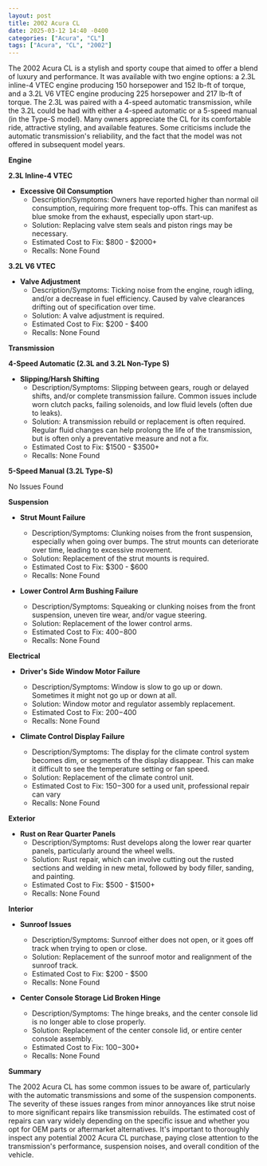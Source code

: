 ```yaml
---
layout: post
title: 2002 Acura CL
date: 2025-03-12 14:40 -0400
categories: ["Acura", "CL"]
tags: ["Acura", "CL", "2002"]
---
```

The 2002 Acura CL is a stylish and sporty coupe that aimed to offer a blend of luxury and performance. It was available with two engine options: a 2.3L inline-4 VTEC engine producing 150 horsepower and 152 lb-ft of torque, and a 3.2L V6 VTEC engine producing 225 horsepower and 217 lb-ft of torque. The 2.3L was paired with a 4-speed automatic transmission, while the 3.2L could be had with either a 4-speed automatic or a 5-speed manual (in the Type-S model). Many owners appreciate the CL for its comfortable ride, attractive styling, and available features. Some criticisms include the automatic transmission's reliability, and the fact that the model was not offered in subsequent model years.

**Engine**

**2.3L Inline-4 VTEC**
*   **Excessive Oil Consumption**
    *   Description/Symptoms: Owners have reported higher than normal oil consumption, requiring more frequent top-offs. This can manifest as blue smoke from the exhaust, especially upon start-up.
    *   Solution: Replacing valve stem seals and piston rings may be necessary.
    *   Estimated Cost to Fix: $800 - $2000+
    *   Recalls: None Found

**3.2L V6 VTEC**

*   **Valve Adjustment**
    *   Description/Symptoms: Ticking noise from the engine, rough idling, and/or a decrease in fuel efficiency. Caused by valve clearances drifting out of specification over time.
    *   Solution: A valve adjustment is required.
    *   Estimated Cost to Fix: $200 - $400
    *   Recalls: None Found

**Transmission**

**4-Speed Automatic (2.3L and 3.2L Non-Type S)**

*   **Slipping/Harsh Shifting**
    *   Description/Symptoms: Slipping between gears, rough or delayed shifts, and/or complete transmission failure. Common issues include worn clutch packs, failing solenoids, and low fluid levels (often due to leaks).
    *   Solution: A transmission rebuild or replacement is often required. Regular fluid changes can help prolong the life of the transmission, but is often only a preventative measure and not a fix.
    *   Estimated Cost to Fix: $1500 - $3500+
    *   Recalls: None Found

**5-Speed Manual (3.2L Type-S)**

No Issues Found

**Suspension**

*   **Strut Mount Failure**
    *   Description/Symptoms: Clunking noises from the front suspension, especially when going over bumps. The strut mounts can deteriorate over time, leading to excessive movement.
    *   Solution: Replacement of the strut mounts is required.
    *   Estimated Cost to Fix: $300 - $600
    *   Recalls: None Found

*   **Lower Control Arm Bushing Failure**
    *   Description/Symptoms: Squeaking or clunking noises from the front suspension, uneven tire wear, and/or vague steering.
    *   Solution: Replacement of the lower control arms.
    *   Estimated Cost to Fix: $400-$800
    *   Recalls: None Found

**Electrical**

*   **Driver's Side Window Motor Failure**
    *   Description/Symptoms: Window is slow to go up or down. Sometimes it might not go up or down at all.
    *   Solution: Window motor and regulator assembly replacement.
    *   Estimated Cost to Fix: $200-$400
    *   Recalls: None Found

*   **Climate Control Display Failure**
    *   Description/Symptoms: The display for the climate control system becomes dim, or segments of the display disappear. This can make it difficult to see the temperature setting or fan speed.
    *   Solution: Replacement of the climate control unit.
    *   Estimated Cost to Fix: $150-$300 for a used unit, professional repair can vary
    *   Recalls: None Found

**Exterior**

*   **Rust on Rear Quarter Panels**
    *   Description/Symptoms: Rust develops along the lower rear quarter panels, particularly around the wheel wells.
    *   Solution: Rust repair, which can involve cutting out the rusted sections and welding in new metal, followed by body filler, sanding, and painting.
    *   Estimated Cost to Fix: $500 - $1500+
    *   Recalls: None Found

**Interior**

*   **Sunroof Issues**
    *   Description/Symptoms: Sunroof either does not open, or it goes off track when trying to open or close.
    *   Solution: Replacement of the sunroof motor and realignment of the sunroof track.
    *   Estimated Cost to Fix: $200 - $500
    *   Recalls: None Found

*   **Center Console Storage Lid Broken Hinge**
    *   Description/Symptoms: The hinge breaks, and the center console lid is no longer able to close properly.
    *   Solution: Replacement of the center console lid, or entire center console assembly.
    *   Estimated Cost to Fix: $100-$300+
    *   Recalls: None Found

**Summary**

The 2002 Acura CL has some common issues to be aware of, particularly with the automatic transmissions and some of the suspension components. The severity of these issues ranges from minor annoyances like strut noise to more significant repairs like transmission rebuilds. The estimated cost of repairs can vary widely depending on the specific issue and whether you opt for OEM parts or aftermarket alternatives. It's important to thoroughly inspect any potential 2002 Acura CL purchase, paying close attention to the transmission's performance, suspension noises, and overall condition of the vehicle.

